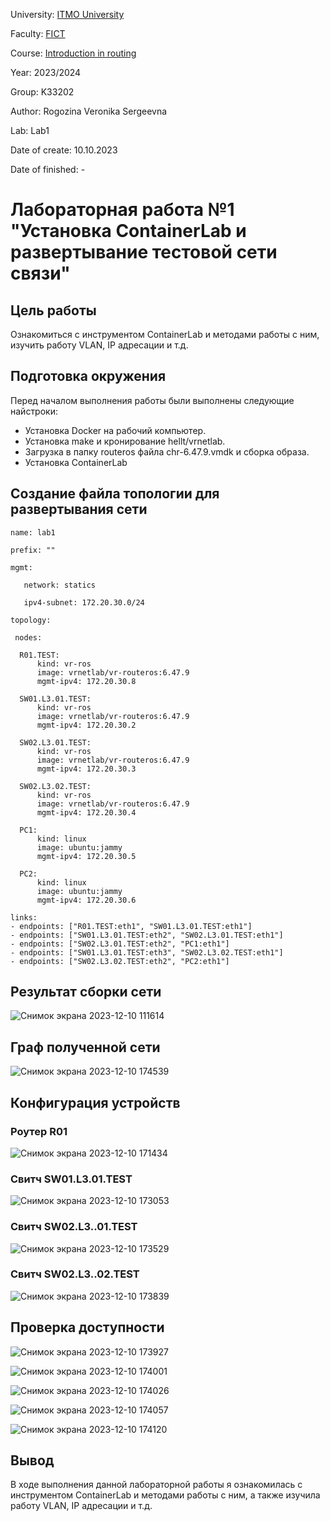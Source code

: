 University: [ITMO University](https://itmo.ru/ru/)

Faculty: [FICT](https://fict.itmo.ru)

Course: [Introduction in routing](https://github.com/itmo-ict-faculty/introduction-in-routing)

Year: 2023/2024

Group: K33202

Author: Rogozina Veronika Sergeevna

Lab: Lab1

Date of create: 10.10.2023

Date of finished: -

# Лабораторная работа №1 "Установка ContainerLab и развертывание тестовой сети связи"

## Цель работы

Ознакомиться с инструментом ContainerLab и методами работы с ним, изучить работу VLAN, IP адресации и т.д.

## Подготовка окружения 

Перед началом выполнения работы были выполнены следующие найстроки:

  * Установка Docker на рабочий компьютер.
  * Установка make и кронирование hellt/vrnetlab.
  * Загрузка в папку routeros файла chr-6.47.9.vmdk и сборка образа.
  * Установка ContainerLab

## Создание файла топологии для развертывания сети

    
    name: lab1
    
    prefix: ""
      
    mgmt:
      
       network: statics
   
       ipv4-subnet: 172.20.30.0/24
     
    topology:

     nodes:

      R01.TEST:
          kind: vr-ros
          image: vrnetlab/vr-routeros:6.47.9
          mgmt-ipv4: 172.20.30.8

      SW01.L3.01.TEST:
          kind: vr-ros
          image: vrnetlab/vr-routeros:6.47.9
          mgmt-ipv4: 172.20.30.2
      
      SW02.L3.01.TEST:
          kind: vr-ros
          image: vrnetlab/vr-routeros:6.47.9
          mgmt-ipv4: 172.20.30.3

      SW02.L3.02.TEST:
          kind: vr-ros
          image: vrnetlab/vr-routeros:6.47.9
          mgmt-ipv4: 172.20.30.4

      PC1:
          kind: linux
          image: ubuntu:jammy
          mgmt-ipv4: 172.20.30.5

      PC2:
          kind: linux
          image: ubuntu:jammy
          mgmt-ipv4: 172.20.30.6

    links:
    - endpoints: ["R01.TEST:eth1", "SW01.L3.01.TEST:eth1"]
    - endpoints: ["SW01.L3.01.TEST:eth2", "SW02.L3.01.TEST:eth1"]
    - endpoints: ["SW02.L3.01.TEST:eth2", "PC1:eth1"]
    - endpoints: ["SW01.L3.01.TEST:eth3", "SW02.L3.02.TEST:eth1"]
    - endpoints: ["SW02.L3.02.TEST:eth2", "PC2:eth1"] 


## Результат сборки сети


![Снимок экрана 2023-12-10 111614](https://github.com/inksrgv/2023_2024-introduction_in_routing-k33202-rogozina_v_s/assets/94178896/dc1d1b2d-38b0-4535-b2ce-e00074022480)


## Граф полученной сети

![Снимок экрана 2023-12-10 174539](https://github.com/inksrgv/2023_2024-introduction_in_routing-k33202-rogozina_v_s/assets/94178896/ce257f0b-e490-4a78-a994-3ca95ab0ce3c)

## Конфигурация устройств

### Роутер R01

![Снимок экрана 2023-12-10 171434](https://github.com/inksrgv/2023_2024-introduction_in_routing-k33202-rogozina_v_s/assets/94178896/5bb90d4c-81a3-41a0-8f4a-c25ecc71e1e0)


### Свитч SW01.L3.01.TEST

![Снимок экрана 2023-12-10 173053](https://github.com/inksrgv/2023_2024-introduction_in_routing-k33202-rogozina_v_s/assets/94178896/2a200271-9ac6-4012-9cf8-d47f2aeb70a9)


### Свитч SW02.L3..01.TEST

![Снимок экрана 2023-12-10 173529](https://github.com/inksrgv/2023_2024-introduction_in_routing-k33202-rogozina_v_s/assets/94178896/dc68b8f7-cc0c-4c32-9402-c729c4671120)


### Свитч SW02.L3..02.TEST

![Снимок экрана 2023-12-10 173839](https://github.com/inksrgv/2023_2024-introduction_in_routing-k33202-rogozina_v_s/assets/94178896/5b13e3ca-ca1c-4392-aee0-db5bb7e7a3b7)


## Проверка доступности

![Снимок экрана 2023-12-10 173927](https://github.com/inksrgv/2023_2024-introduction_in_routing-k33202-rogozina_v_s/assets/94178896/d1680f7b-86ba-46e7-a6ad-6eb64ef3d8e4)

![Снимок экрана 2023-12-10 174001](https://github.com/inksrgv/2023_2024-introduction_in_routing-k33202-rogozina_v_s/assets/94178896/53122a42-d5b6-4a29-b971-c3f5651b69c4)

![Снимок экрана 2023-12-10 174026](https://github.com/inksrgv/2023_2024-introduction_in_routing-k33202-rogozina_v_s/assets/94178896/6ce7c446-0a3a-4bab-a391-143004ed244a)

![Снимок экрана 2023-12-10 174057](https://github.com/inksrgv/2023_2024-introduction_in_routing-k33202-rogozina_v_s/assets/94178896/fba36cea-9839-4943-a5af-6052c9852976)

![Снимок экрана 2023-12-10 174120](https://github.com/inksrgv/2023_2024-introduction_in_routing-k33202-rogozina_v_s/assets/94178896/0449ccf3-a339-4773-a18c-1c01b7442daf)


## Вывод 

В ходе выполнения данной лабораторной работы я ознакомилась с инструментом ContainerLab и методами работы с ним, а также изучила работу VLAN, IP адресации и т.д.


